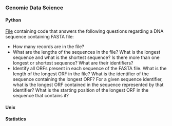 ### Genomic Data Science

#### Python
[File](https://github.com/khaitmb/Genomic-Data-Science/blob/main/Python.py) containing code that answers the following questions regarding a DNA sequence containing FASTA file:
- How many records are in the file?
- What are the lengths of the sequences in the file? What is the longest sequence and what is the shortest sequence? Is there more than one longest or shortest sequence? What are their identifiers?
- Identify all ORFs present in each sequence of the FASTA file. What is the length of the longest ORF in the file? What is the identifier of the sequence containing the longest ORF? For a given sequence identifier, what is the longest ORF contained in the sequence represented by that identifier? What is the starting position of the longest ORF in the sequence that contains it?

#### Unix

#### Statistics
